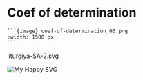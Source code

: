 # Coef of determination

````{div} full-width
```{image} coef-of-determination_00.png
:width: 1500 px
```
````

liturgiya-SA-2.svg

<img src = "liturgiya-SA-2.svg" alt="My Happy SVG"/>

